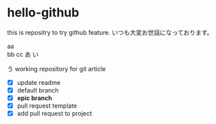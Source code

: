 # hello-github
this is repositry to try github feature.
いつも大変お世話になっております。

aa<br>
bb
cc
あ
い

う
working repository for git article
- [x] update readme
- [x] default branch
- [x] **epic branch**
- [x] pull request template
- [x] add pull request to project

